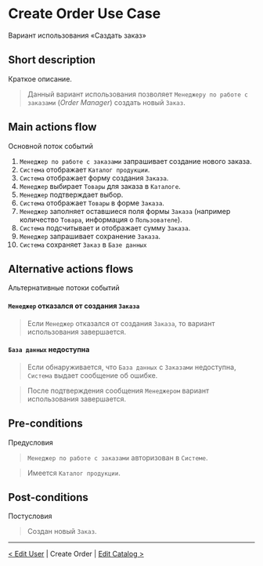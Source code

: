# Create Order Use Case
Вариант использования «Саздать заказ»

## Short description 
Краткое описание.
> Данный вариант использования позволяет `Менеджеру по работе с заказами` (*Order Manager*) создать новый `Заказ`.

## Main actions flow
Основной поток событий

1. `Менеджер по работе с заказами` запрашивает создание нового заказа.
2. `Система` отображает `Каталог продукции`.
3. `Система` отображает форму создания `Заказа`.
4. `Менеджер` выбирает `Товары` для заказа в `Каталоге`.
5. `Менеджер` подтверждает выбор.
6. `Система` отображает `Товары` в форме `Заказа`.
7. `Менеджер` заполняет оставшиеся поля формы `Заказа` (например количество `Товара`, информация о `Пользователе`).
8. `Система` подсчитывает и отображает сумму `Заказа`.
9. `Менеджер` запрашивает сохранение `Заказа`.
10. `Система` сохраняет `Заказ` в `Базе данных`

## Alternative actions flows
Альтернативные потоки событий

#### `Менеджер` отказался от создания `Заказа`
> Если `Менеджер` отказался от создания `Заказа`, то вариант использования завершается.

#### `База данных` недоступна
> Если обнаруживается, что `База данных` с `Заказами` недоступна, `Система` выдает сообщение об ошибке. 

> После подтверждения сообщения `Менеджером` вариант использования завершается.

## Pre-conditions
Предусловия
> `Менеджер по работе с заказами` авторизован в `Системе`. 

> Имеется `Каталог продукции`.

## Post-conditions
Постусловия
> Создан новый `Заказ`.

*** 

[< Edit User](https://github.com/Drapegnik/bsu/blob/master/technology/lab2/docs/edit-user.md) | Create Order | [Edit Catalog >](https://github.com/Drapegnik/bsu/blob/master/technology/lab2/docs/edit-catalog.md)